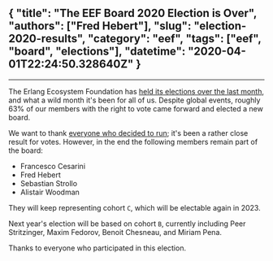 {
  "title": "The EEF Board 2020 Election is Over",
  "authors": ["Fred Hebert"],
  "slug": "election-2020-results",
  "category": "eef",
  "tags": ["eef", "board", "elections"],
  "datetime": "2020-04-01T22:24:50.328640Z"
}
---
---

The Erlang Ecosystem Foundation has [held its elections over the last month](https://erlef.org/news/eef/election-2020), and what a wild month it's been for all of us. Despite global events, roughly 63% of our members with the right to vote came forward and elected a new board.

We want to thank [everyone who decided to run](https://erlef.org/news/eef/election-2020#who-are-the-current-candidates); it's been a rather close result for votes. However, in the end the following members remain part of the board:

- Francesco Cesarini
- Fred Hebert
- Sebastian Strollo
- Alistair Woodman

They will keep representing cohort `C`, which will be electable again in 2023.

Next year's election will be based on cohort `B`, currently including Peer Stritzinger, Maxim Fedorov, Benoit Chesneau, and Miriam Pena.

Thanks to everyone who participated in this election.

